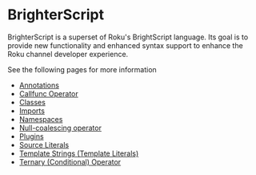 # BrighterScript
BrighterScript is a superset of Roku's BrightScript language. Its goal is to provide new functionality and enhanced syntax support to enhance the Roku channel developer experience.

See the following pages for more information

 - [Annotations](annotations.md)
 - [Callfunc Operator](callfunc-operator.md)
 - [Classes](classes.md)
 - [Imports](imports.md)
 - [Namespaces](namespaces.md)
 - [Null-coalescing operator](null-coalescing-operator.md)
 - [Plugins](plugins.md)
 - [Source Literals](source-literals.md)
 - [Template Strings (Template Literals)](template-strings.md)
 - [Ternary (Conditional) Operator](ternary-operator.md)
